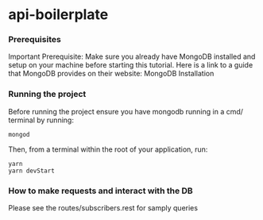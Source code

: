 # api-boilerplate

### Prerequisites
Important Prerequisite: Make sure you already have MongoDB installed and setup on your machine before starting this tutorial. Here is a link to a guide that MongoDB provides on their website: MongoDB Installation

### Running the project
Before running the project ensure you have mongodb running in a cmd/ terminal by running:
```
mongod
```
Then, from a terminal within the root of your application, run:
```
yarn
yarn devStart
```

### How to make requests and interact with the DB
Please see the routes/subscribers.rest for samply queries